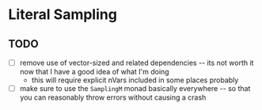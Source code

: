 # Literal Sampling

## TODO

- [ ] remove use of vector-sized and related dependencies -- its not worth it now that I have a good idea of what I'm doing
  - this will require explicit nVars included in some places probably
- [ ] make sure to use the `SamplingM` monad basically everywhere -- so that you can reasonably throw errors without causing a crash